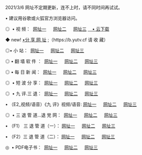 <p>2021/3/6  网址不定期更新，连不上时，请不同时间再试试。
<p>• 建议用谷歌或火狐官方浏览器访问。
<p>◎  • 视 频： 
<a href="http://hgj.guitarhaven.com/" target="_blank">网址一</a> 　 
<a href="http://hsh.guitarhaven.com/" target="_blank">网址二</a> 　 
<a href="http://hsh.guitarhaven.com/b.html" target="_blank">网址三</a>
<a href="https://yadi.sk/d/d0sUeAOpal3njw" target="_blank">　• 云下载 </a></p>
<p>◆ new! <a href="http://hpi.guitarhaven.com/a.html">•分 享 网 址</a> ;（https://b.yutv.cf 请 收 藏） </p>

<p>◎•  小 站：  
<a href="http://hgj.guitarhaven.com/f.html" target="_blank">网址一</a> 　 
<a href="http://hsh.guitarhaven.com/h.html" target="_blank">网址二</a> 　 
<a href="http://hsh.guitarhaven.com/k/" target="_blank">网址三</a></p><p>

<p>◎  • 翻 墙 软 件 ：  
<a href="http://hgj.guitarhaven.com/ff/" target="_blank">网址一</a> 　 
<a href="http://hsh.guitarhaven.com/s/read/a1_nd.html" target="_blank">网址二</a> 　 
<a href="http://hsh.guitarhaven.com/ff/index.html" target="_blank">网址三</a></p>
<p>◎  • 每 日 新 闻：  
<a href="http://hgj.guitarhaven.com/day/" target="_blank">网址一</a> 　 
<a href="http://hsh.guitarhaven.com/day/" target="_blank">网址二</a> 　 
<a href="http://hsh.guitarhaven.com/day/index.html" target="_blank">网址三</a></p>
<p>◎   • 短 波 分 享：  
<a href="http://hgj.guitarhaven.com/h/" target="_blank">网址一</a> 　 
<a href="http://hsh.guitarhaven.com/h/" target="_blank">网址二</a> 　 
<a href="http://hsh.guitarhaven.com/h/index.html" target="_blank">网址三</a></p>
<p>◎   • 九 评.三 退：  
<a href="http://hgj.guitarhaven.com/t/" target="_blank">网址一</a> 　 
<a href="http://hsh.guitarhaven.com/v2/index.html" target="_blank">网址二</a> 　 
<a href="http://hsh.guitarhaven.com/tt/index.html" target="_blank">网址三</a> 　</p>
<p>  • （E2_视频/语音）《九 评》视频/语音: 
<a href="http://hgj.guitarhaven.com/7738.html" target="_blank">网址一</a> 　 
<a href="http://hsh.guitarhaven.com/7614.html" target="_blank">网址二</a> 　 
<a href="http://hsh.guitarhaven.com/7633.html" target="_blank">网址三</a></p>
<p>◎   • 三 退 管 道...退 党 网：  
<a href="http://hgj.guitarhaven.com/go/td1.html" target="_blank">网址一</a> 　 
<a href="http://hsh.guitarhaven.com/go/td2.html" target="_blank">网址二</a> 　 
<a href="http://hsh.guitarhaven.com/go/td3.html" target="_blank">网址三</a></p>
<p>  • （F1） 三 退 管 道（一）： 
<a href="http://hgj.guitarhaven.com/dd/" target="_blank">网址一</a> 　 
<a href="http://hsh.guitarhaven.com/s/read/a1_tdx.html" target="_blank">网址二</a> 　 
<a href="http://hsh.guitarhaven.com/dd/" target="_blank">网址三</a></p>
<p>  • （F2）三 退 管 道（二）： 
<a href="http://hsh.guitarhaven.com/d/" target="_blank">网址一</a> 　 
<a href="http://hgj.guitarhaven.com/d/index.html" target="_blank">网址二</a> 　 
<a href="http://hsh.guitarhaven.com/d/" target="_blank">网址三</a></p>
<p>◎   • PDF电子书：  
<a href="http://hgj.guitarhaven.com/p/" target="_blank">网址一</a> 　 
<a href="http://hsh.guitarhaven.com/p/index.html" target="_blank">网址二</a> 　 
<a href="http://hsh.guitarhaven.com/p/" target="_blank">网址三</a></p>
